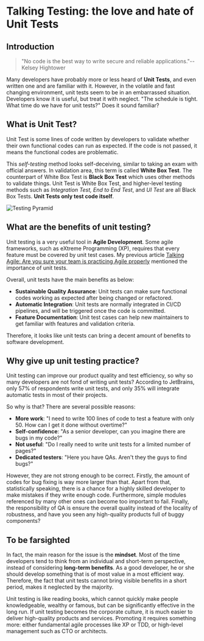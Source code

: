 # Talking Testing: the love and hate of Unit Tests

## Introduction

> "No code is the best way to write secure and reliable applications."--Kelsey Hightower

Many developers have probably more or less heard of **Unit Tests**, and even written one and are familiar with it. However, in the volatile and fast changing environment, unit tests seem to be in an embarrassed situation. Developers know it is useful, but treat it with neglect. "The schedule is tight. What time do we have for unit tests?" Does it sound familiar?

## What is Unit Test?

Unit Test is some lines of code written by developers to validate whether their own functional codes can run as expected. If the code is not passed, it means the functional codes are problematic.

This *self-testing* method looks self-deceiving, similar to taking an exam with official answers. In validation area, this term is called **White Box Test**. The counterpart of White Box Test is **Black Box Test** which uses other methods to validate things. Unit Test is White Box Test, and higher-level testing methods such as *Integration Test,* *End to End Test*, and *UI Test* are all Black Box Tests. **Unit Tests only test code itself**.

![Testing Pyramid](https://codao.crawlab.cn/images/2022-10-11-013816.png)

## What are the benefits of unit testing?

Unit testing is a very useful tool in **Agile Development**. Some agile frameworks, such as eXtreme Programming (XP), requires that every feature must be covered by unit test cases. My previous article [Talking Agile: Are you sure your team is practicing Agile properly](https://dev.to/tikazyq/talking-agile-are-you-sure-your-team-is-practicing-agile-properly-1l5) mentioned the importance of unit tests.

Overall, unit tests have the main benefits as below:

- **Sustainable Quality Assurance**: Unit tests can make sure functional codes working as expected after being changed or refactored.
- **Automatic Integration**: Unit tests are normally integrated in CI/CD pipelines, and will be triggered once the code is committed. 
- **Feature Documentation**: Unit test cases can help new maintainers to get familiar with features and validation criteria.

Therefore, it looks like unit tests can bring a decent amount of benefits to software development. 

## Why give up unit testing practice?

Unit testing can improve our product quality and test efficiency, so why so many developers are not fond of writing unit tests? According to JetBrains, only 57% of respondents write unit tests, and only 35% will integrate automatic tests in most of their projects.

So why is that? There are several possible reasons:

- **More work**: "I need to write 100 lines of code to test a feature with only 50. How can I get it done without overtime?"
- **Self-confidence**: "As a senior developer, can you imagine there are bugs in my code?"
- **Not useful**: "Do I really need to write unit tests for a limited number of pages?"
- **Dedicated testers**: "Here you have QAs. Aren't they the guys to find bugs?"

However, they are not strong enough to be correct. Firstly, the amount of codes for bug fixing is way more larger than that. Apart from that, statistically speaking, there is a chance for a highly skilled developer to make mistakes if they write enough code. Furthermore, simple modules referenced by many other ones can become too important to fail. Finally, the responsibility of QA is ensure the overall quality instead of the locality of robustness, and have you seen any high-quality products full of buggy components?

## To be farsighted

In fact, the main reason for the issue is the **mindset**. Most of the time developers tend to think from an individual and short-term perspective, instead of considering **long-term benefits**. As a good developer, he or she should develop something that is of most value in a most efficient way. Therefore, the fact that unit tests cannot bring visible benefits in a short period, makes it neglected by the majority.

Unit testing is like reading books, which cannot quickly make people knowledgeable, wealthy or famous, but can be significantly effective in the long run. If unit testing becomes the corporate culture, it is much easier to deliver high-quality products and services. Promoting it requires something more: either fundamental agile processes like XP or TDD, or high-level management such as CTO or architects.